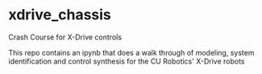 # xdrive_chassis
Crash Course for X-Drive controls

This repo contains an ipynb that does a walk through of modeling, system identification and control synthesis for the CU Robotics' X-Drive robots
